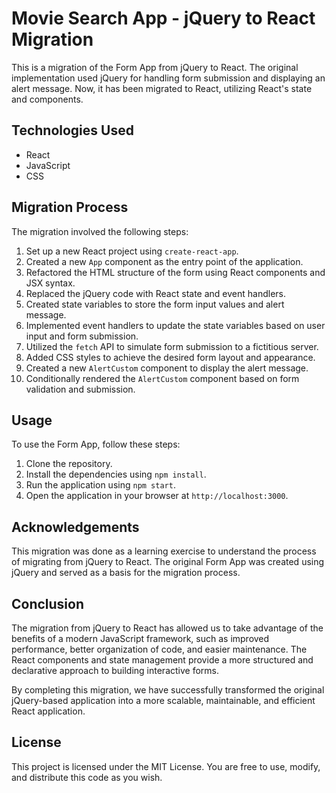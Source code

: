 # Movie Search App - jQuery to React Migration

This is a migration of the Form App from jQuery to React. The original implementation used jQuery for handling form submission and displaying an alert message. Now, it has been migrated to React, utilizing React's state and components.

## Technologies Used

- React
- JavaScript
- CSS

## Migration Process

The migration involved the following steps:

1. Set up a new React project using `create-react-app`.
2. Created a new `App` component as the entry point of the application.
3. Refactored the HTML structure of the form using React components and JSX syntax.
4. Replaced the jQuery code with React state and event handlers.
5. Created state variables to store the form input values and alert message.
6. Implemented event handlers to update the state variables based on user input and form submission.
7. Utilized the `fetch` API to simulate form submission to a fictitious server.
8. Added CSS styles to achieve the desired form layout and appearance.
9. Created a new `AlertCustom` component to display the alert message.
10. Conditionally rendered the `AlertCustom` component based on form validation and submission.

## Usage

To use the Form App, follow these steps:

1. Clone the repository.
2. Install the dependencies using `npm install`.
3. Run the application using `npm start`.
4. Open the application in your browser at `http://localhost:3000`.

## Acknowledgements

This migration was done as a learning exercise to understand the process of migrating from jQuery to React. The original Form App was created using jQuery and served as a basis for the migration process.

## Conclusion

The migration from jQuery to React has allowed us to take advantage of the benefits of a modern JavaScript framework, such as improved performance, better organization of code, and easier maintenance. The React components and state management provide a more structured and declarative approach to building interactive forms.

By completing this migration, we have successfully transformed the original jQuery-based application into a more scalable, maintainable, and efficient React application.

## License

This project is licensed under the MIT License. You are free to use, modify, and distribute this code as you wish.
